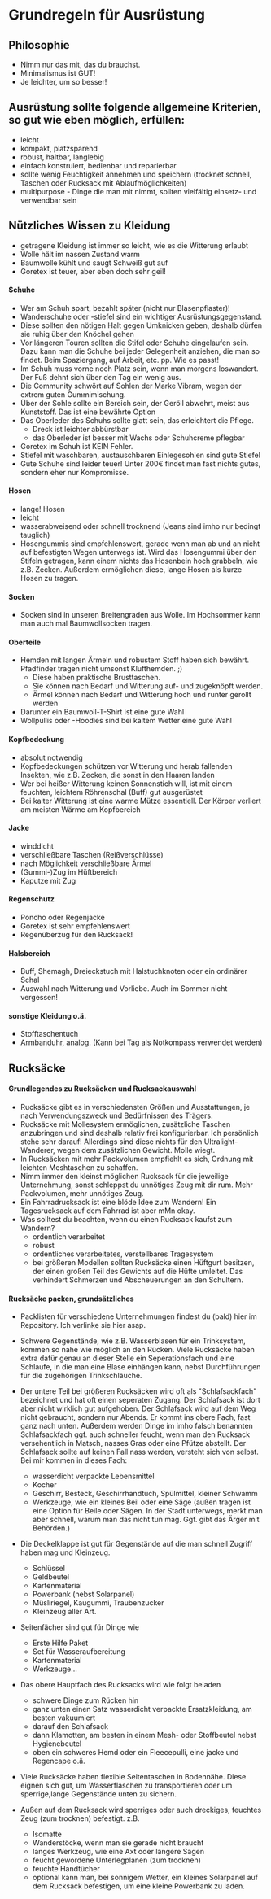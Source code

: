 # Grundregeln für Ausrüstung

## Philosophie
* Nimm nur das mit, das du brauchst.
* Minimalismus ist GUT!
* Je leichter, um so besser!

## Ausrüstung sollte folgende allgemeine Kriterien, so gut wie eben möglich, erfüllen:
* leicht
* kompakt, platzsparend
* robust, haltbar, langlebig
* einfach konstruiert, bedienbar und reparierbar
* sollte wenig Feuchtigkeit annehmen und speichern
  (trocknet schnell, Taschen oder Rucksack mit Ablaufmöglichkeiten)
* multipurpose - Dinge die man mit nimmt, sollten vielfältig einsetz- und verwendbar sein

## Nützliches Wissen zu Kleidung
* getragene Kleidung ist immer so leicht, wie es die Witterung erlaubt
* Wolle hält im nassen Zustand warm
* Baumwolle kühlt und saugt Schweiß gut auf
* Goretex ist teuer, aber eben doch sehr geil!

#### Schuhe
* Wer am Schuh spart, bezahlt später (nicht nur Blasenpflaster)!
* Wanderschuhe oder -stiefel sind ein wichtiger Ausrüstungsgegenstand.
* Diese sollten den nötigen Halt gegen Umknicken geben, deshalb dürfen sie ruhig über den Knöchel gehen
* Vor längeren Touren sollten die Stifel oder Schuhe eingelaufen sein. Dazu kann man die Schuhe bei jeder Gelegenheit anziehen, die man so findet. Beim Spaziergang, auf Arbeit, etc. pp. Wie es passt!
* Im Schuh muss vorne noch Platz sein, wenn man morgens loswandert.
Der Fuß dehnt sich über den Tag ein wenig aus.
* Die Community schwört auf Sohlen der Marke Vibram, wegen der extrem guten Gummimischung.
* Über der Sohle sollte ein Bereich sein, der Geröll abwehrt, meist aus Kunststoff. Das ist eine bewährte Option
* Das Oberleder des Schuhs sollte glatt sein, das erleichtert die Pflege.
  * Dreck ist leichter abbürstbar
  * das Oberleder ist besser mit Wachs oder Schuhcreme pflegbar
* Goretex im Schuh ist KEIN Fehler.
* Stiefel mit waschbaren, austauschbaren Einlegesohlen sind gute Stiefel
* Gute Schuhe sind leider teuer! Unter 200€ findet man fast nichts gutes, sondern eher nur Kompromisse.

#### Hosen
* lange! Hosen
* leicht
* wasserabweisend oder schnell trocknend (Jeans sind imho nur bedingt tauglich)
* Hosengummis sind empfehlenswert, gerade wenn man ab und an nicht auf befestigten Wegen
unterwegs ist. Wird das Hosengummi über den Stifeln getragen, kann einem nichts das
Hosenbein hoch grabbeln, wie z.B. Zecken. Außerdem ermöglichen diese, lange Hosen als kurze
Hosen zu tragen.

#### Socken
* Socken sind in unseren Breitengraden aus Wolle. Im Hochsommer kann man auch mal Baumwollsocken tragen.

#### Oberteile
* Hemden mit langen Ärmeln und robustem Stoff haben sich bewährt. Pfadfinder tragen nicht umsonst Klufthemden. ;)
  * Diese haben praktische Brusttaschen.
  * Sie können nach Bedarf und Witterung auf- und zugeknöpft werden.
  * Ärmel können nach Bedarf und Witterung hoch und runter gerollt werden
* Darunter ein Baumwoll-T-Shirt ist eine gute Wahl
* Wollpullis oder -Hoodies sind bei kaltem Wetter eine gute Wahl

#### Kopfbedeckung
* absolut notwendig
* Kopfbedeckungen schützen vor Witterung und herab fallenden Insekten, wie z.B. Zecken, die sonst in den Haaren landen
* Wer bei heißer Witterung keinen Sonnenstich will, ist mit einem feuchten, leichtem Röhrenschal (Buff) gut ausgerüstet
* Bei kalter Witterung ist eine warme Mütze essentiell. Der Körper verliert am meisten Wärme am Kopfbereich

#### Jacke
* winddicht
* verschließbare Taschen (Reißverschlüsse)
* nach Möglichkeit verschließbare Ärmel
* (Gummi-)Zug im Hüftbereich
* Kaputze mit Zug

#### Regenschutz
* Poncho oder Regenjacke
* Goretex ist sehr empfehlenswert
* Regenüberzug für den Rucksack!

#### Halsbereich
* Buff, Shemagh, Dreieckstuch mit Halstuchknoten oder ein ordinärer Schal
* Auswahl nach Witterung und Vorliebe. Auch im Sommer nicht vergessen!

#### sonstige Kleidung o.ä.
* Stofftaschentuch
* Armbanduhr, analog. (Kann bei Tag als Notkompass verwendet werden)

## Rucksäcke

#### Grundlegendes zu Rucksäcken und Rucksackauswahl
* Rucksäcke gibt es in verschiedensten Größen und Ausstattungen, je nach Verwendungszweck und Bedürfnissen des Trägers.
* Rucksäcke mit Mollesystem ermöglichen, zusätzliche Taschen anzubringen und sind deshalb relativ frei konfigurierbar. Ich persönlich stehe sehr darauf! Allerdings sind diese nichts für den Ultralight-Wanderer, wegen dem zusätzlichen Gewicht. Molle wiegt.
* In Rucksäcken mit mehr Packvolumen empfiehlt es sich, Ordnung mit leichten Meshtaschen zu schaffen.
* Nimm immer den kleinst möglichen Rucksack für die jeweilige Unternehmung, sonst schleppst du unnötiges Zeug mit dir rum. Mehr Packvolumen, mehr unnötiges Zeug.
* Ein Fahrradrucksack ist eine blöde Idee zum Wandern! Ein Tagesrucksack auf dem Fahrrad ist aber mMn okay.
* Was solltest du beachten, wenn du einen Rucksack kaufst zum Wandern?
  * ordentlich verarbeitet
  * robust
  * ordentliches verarbeitetes, verstellbares Tragesystem
  * bei größeren Modellen sollten Rucksäcke einen Hüftgurt besitzen, der einen großen Teil des Gewichts auf die Hüfte umleitet. Das verhindert Schmerzen und Abscheuerungen an den Schultern.

#### Rucksäcke packen, grundsätzliches
* Packlisten für verschiedene Unternehmungen findest du (bald) hier im Repository. Ich verlinke sie hier asap.
* Schwere Gegenstände, wie z.B. Wasserblasen für ein Trinksystem, kommen so nahe wie möglich an den Rücken. Viele Rucksäcke haben extra dafür genau an dieser Stelle ein Seperationsfach und eine Schlaufe, in die man eine Blase einhängen kann, nebst Durchführungen für die zugehörigen Trinkschläuche.

* Der untere Teil bei größeren Rucksäcken wird oft als "Schlafsackfach" bezeichnet und hat oft einen seperaten Zugang. Der Schlafsack ist dort aber nicht wirklich gut aufgehoben. Der Schlafsack wird auf dem Weg nicht gebraucht, sondern  nur Abends. Er kommt ins obere Fach, fast ganz nach unten. Außerdem werden Dinge im imho falsch benannten Schlafsackfach ggf. auch schneller feucht, wenn man den Rucksack versehentlich in Matsch, nasses Gras oder eine Pfütze abstellt. Der Schlafsack sollte auf keinen Fall nass werden, versteht sich von selbst.
Bei mir kommen in dieses Fach:
  * wasserdicht verpackte Lebensmittel
  * Kocher
  * Geschirr, Besteck, Geschirrhandtuch, Spülmittel, kleiner Schwamm
  * Werkzeuge, wie ein kleines Beil oder eine Säge (außen tragen ist eine Option für Beile oder Sägen. In der Stadt unterwegs, merkt man aber schnell, warum man das nicht tun mag. Ggf. gibt das Ärger mit Behörden.)
* Die Deckelklappe ist gut für Gegenstände auf die man schnell Zugriff haben mag und Kleinzeug.
  * Schlüssel
  * Geldbeutel
  * Kartenmaterial
  * Powerbank (nebst Solarpanel)
  * Müsliriegel, Kaugummi, Traubenzucker
  * Kleinzeug aller Art.
* Seitenfächer sind gut für Dinge wie
  * Erste Hilfe Paket
  * Set für Wasseraufbereitung
  * Kartenmaterial
  * Werkzeuge...
* Das obere Hauptfach des Rucksacks wird wie folgt beladen
  * schwere Dinge zum Rücken hin
  * ganz unten einen Satz wasserdicht verpackte Ersatzkleidung, am besten vakuumiert
  * darauf den Schlafsack
  * dann Klamotten, am besten in einem Mesh- oder Stoffbeutel nebst Hygienebeutel
  * oben ein schweres Hemd oder ein Fleecepulli, eine jacke und Regencape o.ä.    
* Viele Rucksäcke haben flexible Seitentaschen in Bodennähe. Diese eignen sich gut, um Wasserflaschen zu transportieren oder um sperrige,lange Gegenstände unten zu sichern.
* Außen auf dem Rucksack wird sperriges oder auch dreckiges, feuchtes Zeug (zum trocknen) befestigt. 
z.B. 
  * Isomatte
  * Wanderstöcke, wenn man sie gerade nicht braucht
  * langes Werkzeug, wie eine Axt oder längere Sägen
  * feucht gewordene Unterlegplanen (zum trocknen)
  * feuchte Handtücher
  * optional kann man, bei sonnigem Wetter, ein kleines Solarpanel auf dem Rucksack befestigen, um eine kleine Powerbank zu laden.
